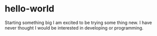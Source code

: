 # hello-world
Starting something big
I am excited to be trying some thing new. I have never thought I would be interested in developing or programming.
